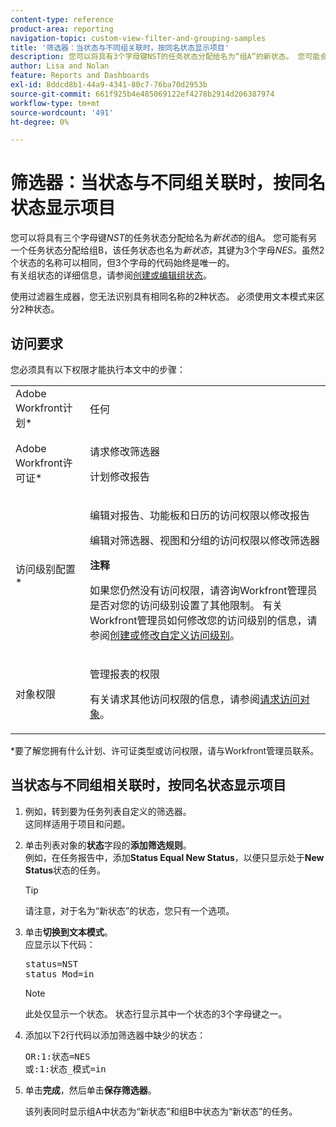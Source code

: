 ```yaml
---
content-type: reference
product-area: reporting
navigation-topic: custom-view-filter-and-grouping-samples
title: '筛选器：当状态与不同组关联时，按同名状态显示项目'
description: 您可以将具有3个字母键NST的任务状态分配给名为“组A”的新状态。 您可能会有另一个任务状态分配给组B，该任务状态也命名为“新状态”，带有3个字母的键NES。 虽然2个状态的名称可以相同，但3个字母的代码始终是唯一的。 有关组状态的详细信息，请参阅创建或编辑组状态。
author: Lisa and Nolan
feature: Reports and Dashboards
exl-id: 8ddcd8b1-44a9-4341-80c7-76ba70d2953b
source-git-commit: 661f925b4e485069122ef4278b2914d206387974
workflow-type: tm+mt
source-wordcount: '491'
ht-degree: 0%

---
```


# 筛选器：当状态与不同组关联时，按同名状态显示项目

您可以将具有三个字母键&#x200B;*NST*&#x200B;的任务状态分配给名为&#x200B;*新状态*&#x200B;的组A。 您可能有另一个任务状态分配给组B，该任务状态也名为&#x200B;*新状态*，其键为3个字母&#x200B;*NES。*&#x200B;虽然2个状态的名称可以相同，但3个字母的代码始终是唯一的。\
有关组状态的详细信息，请参阅[创建或编辑组状态](../../../administration-and-setup/manage-groups/manage-group-statuses/create-or-edit-a-group-status.md)。

使用过滤器生成器，您无法识别具有相同名称的2种状态。 必须使用文本模式来区分2种状态。

## 访问要求

您必须具有以下权限才能执行本文中的步骤：

<table style="table-layout:auto"> 
 <col> 
 <col> 
 <tbody> 
  <tr> 
   <td role="rowheader">Adobe Workfront计划*</td> 
   <td> <p>任何</p> </td> 
  </tr> 
  <tr> 
   <td role="rowheader">Adobe Workfront许可证*</td> 
   <td> <p>请求修改筛选器 </p>
   <p>计划修改报告</p> </td> 
  </tr> 
  <tr> 
   <td role="rowheader">访问级别配置*</td> 
   <td> <p>编辑对报告、功能板和日历的访问权限以修改报告</p> <p>编辑对筛选器、视图和分组的访问权限以修改筛选器</p> <p><b>注释</b>

如果您仍然没有访问权限，请咨询Workfront管理员是否对您的访问级别设置了其他限制。 有关Workfront管理员如何修改您的访问级别的信息，请参阅<a href="../../../administration-and-setup/add-users/configure-and-grant-access/create-modify-access-levels.md" class="MCXref xref">创建或修改自定义访问级别</a>。</p> </td>
</tr> 
  <tr> 
   <td role="rowheader">对象权限</td> 
   <td> <p>管理报表的权限</p> <p>有关请求其他访问权限的信息，请参阅<a href="../../../workfront-basics/grant-and-request-access-to-objects/request-access.md" class="MCXref xref">请求访问对象</a>。</p> </td> 
  </tr> 
 </tbody> 
</table>

&#42;要了解您拥有什么计划、许可证类型或访问权限，请与Workfront管理员联系。

## 当状态与不同组相关联时，按同名状态显示项目

1. 例如，转到要为任务列表自定义的筛选器。\
   这同样适用于项目和问题。
1. 单击列表对象的&#x200B;**状态**&#x200B;字段的&#x200B;**添加筛选规则**。\
   例如，在任务报告中，添加&#x200B;**Status Equal New Status**，以便只显示处于&#x200B;**New Status**&#x200B;状态的任务。

   >[!TIP]
   >
   >请注意，对于名为“新状态”的状态，您只有一个选项。

1. 单击&#x200B;**切换到文本模式**。\
   应显示以下代码：
   <pre xml:space="preserve">status=NST<br>status_Mod=in </pre>

   >[!NOTE]
   >
   >此处仅显示一个状态。 状态行显示其中一个状态的3个字母键之一。

1. 添加以下2行代码以添加筛选器中缺少的状态：
   <pre>OR:1:状态=NES<br>或:1:状态_模式=in</pre>

1. 单击&#x200B;**完成**，然后单击&#x200B;**保存筛选器**。

   该列表同时显示组A中状态为“新状态”和组B中状态为“新状态”的任务。
